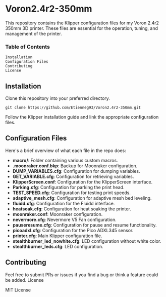 # Voron2.4r2-350mm

This repository contains the Klipper configuration files for my Voron 2.4r2 350mm 3D printer. These files are essential for the operation, tuning, and management of the printer.

### Table of Contents

    Installation
    Configuration Files
    Contributing
    License

## Installation

Clone this repository into your preferred directory.

    git clone https://github.com/Etienneg93/Voron2.4r2-350mm.git

Follow the Klipper installation guide and link the appropriate configuration files.

## Configuration Files

Here's a brief overview of what each file in the repo does:
- **macro/**: Folder containing various custom macros.
- **.moonraker.conf.bkp**: Backup for Moonraker configuration.
- **DUMP_VARIABLES.cfg**: Configuration for dumping variables.
- **GET_VARIABLE.cfg**: Configuration for retrieving variables.
- **KlipperScreen.conf**: Configuration for the KlipperScreen interface.
- **Parking.cfg**: Configuration for parking the print head.
- **TEST_SPEED.cfg**: Configuration for testing print speeds.
- **adaptive_mesh.cfg**: Configuration for adaptive mesh bed leveling.
- **fluidd.cfg**: Configuration for the Fluidd interface.
- **heatsoak.cfg**: Configuration for heat soaking the printer.
- **moonraker.conf**: Moonraker configuration.
- **nevermore.cfg**: Nevermore V5 Fan configuration.
- **pauseresume.cfg**: Configuration for pause and resume functionality.
- **picoadxl.cfg**: Configuration for the Pico ADXL345 sensor.
- **printer.cfg**: Main Klipper configuration file.
- **stealthburner_led_nowhite.cfg**: LED configuration without white color.
- **stealthburner_leds.cfg**: LED configuration.

## Contributing

Feel free to submit PRs or issues if you find a bug or think a feature could be added.
License

MIT License
